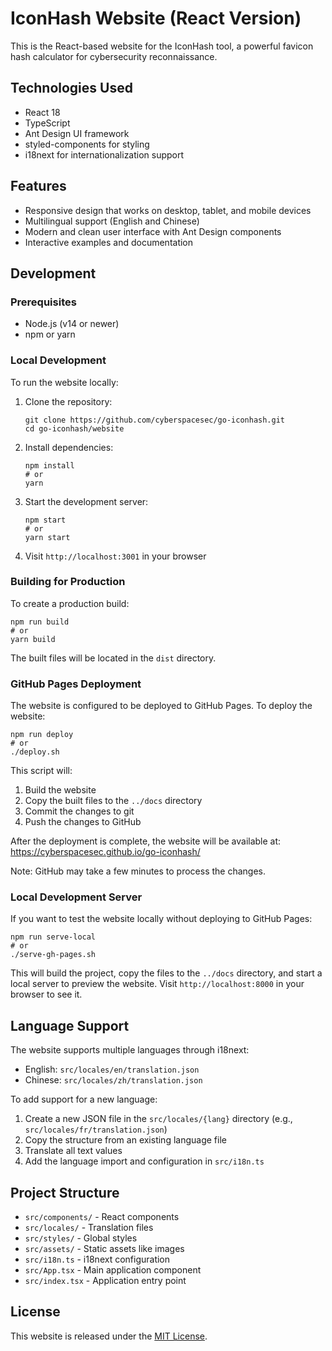 # IconHash Website (React Version)

This is the React-based website for the IconHash tool, a powerful favicon hash calculator for cybersecurity reconnaissance.

## Technologies Used

- React 18
- TypeScript
- Ant Design UI framework
- styled-components for styling
- i18next for internationalization support

## Features

- Responsive design that works on desktop, tablet, and mobile devices
- Multilingual support (English and Chinese)
- Modern and clean user interface with Ant Design components
- Interactive examples and documentation

## Development

### Prerequisites

- Node.js (v14 or newer)
- npm or yarn

### Local Development

To run the website locally:

1. Clone the repository:
   ```
   git clone https://github.com/cyberspacesec/go-iconhash.git
   cd go-iconhash/website
   ```

2. Install dependencies:
   ```
   npm install
   # or
   yarn
   ```

3. Start the development server:
   ```
   npm start
   # or
   yarn start
   ```

4. Visit `http://localhost:3001` in your browser

### Building for Production

To create a production build:

```
npm run build
# or
yarn build
```

The built files will be located in the `dist` directory.

### GitHub Pages Deployment

The website is configured to be deployed to GitHub Pages. To deploy the website:

```
npm run deploy
# or
./deploy.sh
```

This script will:
1. Build the website
2. Copy the built files to the `../docs` directory
3. Commit the changes to git
4. Push the changes to GitHub

After the deployment is complete, the website will be available at:
https://cyberspacesec.github.io/go-iconhash/

Note: GitHub may take a few minutes to process the changes.

### Local Development Server

If you want to test the website locally without deploying to GitHub Pages:

```
npm run serve-local
# or
./serve-gh-pages.sh
```

This will build the project, copy the files to the `../docs` directory, and start a local server to preview the website. Visit `http://localhost:8000` in your browser to see it.

## Language Support

The website supports multiple languages through i18next:

- English: `src/locales/en/translation.json`
- Chinese: `src/locales/zh/translation.json`

To add support for a new language:

1. Create a new JSON file in the `src/locales/{lang}` directory (e.g., `src/locales/fr/translation.json`)
2. Copy the structure from an existing language file
3. Translate all text values
4. Add the language import and configuration in `src/i18n.ts`

## Project Structure

- `src/components/` - React components
- `src/locales/` - Translation files
- `src/styles/` - Global styles
- `src/assets/` - Static assets like images
- `src/i18n.ts` - i18next configuration
- `src/App.tsx` - Main application component
- `src/index.tsx` - Application entry point

## License

This website is released under the [MIT License](../LICENSE). 